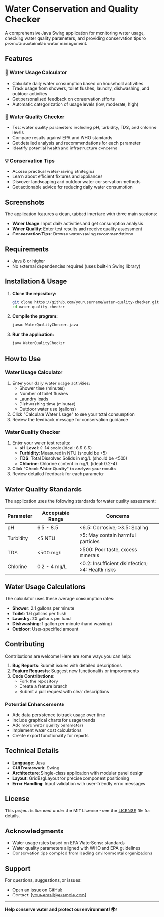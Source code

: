 # Water Conservation and Quality Checker

A comprehensive Java Swing application for monitoring water usage, checking water quality parameters, and providing conservation tips to promote sustainable water management.

## Features

### 🚰 Water Usage Calculator
- Calculate daily water consumption based on household activities
- Track usage from showers, toilet flushes, laundry, dishwashing, and outdoor activities
- Get personalized feedback on conservation efforts
- Automatic categorization of usage levels (low, moderate, high)

### 🧪 Water Quality Checker
- Test water quality parameters including pH, turbidity, TDS, and chlorine levels
- Compare results against EPA and WHO standards
- Get detailed analysis and recommendations for each parameter
- Identify potential health and infrastructure concerns

### 💡 Conservation Tips
- Access practical water-saving strategies
- Learn about efficient fixtures and appliances
- Discover landscaping and outdoor water conservation methods
- Get actionable advice for reducing daily water consumption

## Screenshots

The application features a clean, tabbed interface with three main sections:
- **Water Usage**: Input daily activities and get consumption analysis
- **Water Quality**: Enter test results and receive quality assessment
- **Conservation Tips**: Browse water-saving recommendations

## Requirements

- Java 8 or higher
- No external dependencies required (uses built-in Swing library)

## Installation & Usage

1. **Clone the repository:**
   ```bash
   git clone https://github.com/yourusername/water-quality-checker.git
   cd water-quality-checker
   ```

2. **Compile the program:**
   ```bash
   javac WaterQualityChecker.java
   ```

3. **Run the application:**
   ```bash
   java WaterQualityChecker
   ```

## How to Use

### Water Usage Calculator
1. Enter your daily water usage activities:
   - Shower time (minutes)
   - Number of toilet flushes
   - Laundry loads
   - Dishwashing time (minutes)
   - Outdoor water use (gallons)
2. Click "Calculate Water Usage" to see your total consumption
3. Review the feedback message for conservation guidance

### Water Quality Checker
1. Enter your water test results:
   - **pH Level**: 0-14 scale (ideal: 6.5-8.5)
   - **Turbidity**: Measured in NTU (should be <5)
   - **TDS**: Total Dissolved Solids in mg/L (should be <500)
   - **Chlorine**: Chlorine content in mg/L (ideal: 0.2-4)
2. Click "Check Water Quality" to analyze your results
3. Review detailed feedback for each parameter

## Water Quality Standards

The application uses the following standards for water quality assessment:

| Parameter | Acceptable Range | Concerns |
|-----------|------------------|----------|
| pH | 6.5 - 8.5 | <6.5: Corrosive; >8.5: Scaling |
| Turbidity | <5 NTU | >5: May contain harmful particles |
| TDS | <500 mg/L | >500: Poor taste, excess minerals |
| Chlorine | 0.2 - 4 mg/L | <0.2: Insufficient disinfection; >4: Health risks |

## Water Usage Calculations

The calculator uses these average consumption rates:
- **Shower**: 2.1 gallons per minute
- **Toilet**: 1.6 gallons per flush
- **Laundry**: 25 gallons per load
- **Dishwashing**: 1 gallon per minute (hand washing)
- **Outdoor**: User-specified amount

## Contributing

Contributions are welcome! Here are some ways you can help:

1. **Bug Reports**: Submit issues with detailed descriptions
2. **Feature Requests**: Suggest new functionality or improvements
3. **Code Contributions**: 
   - Fork the repository
   - Create a feature branch
   - Submit a pull request with clear descriptions

### Potential Enhancements
- Add data persistence to track usage over time
- Include graphical charts for usage trends
- Add more water quality parameters
- Implement water cost calculations
- Create export functionality for reports

## Technical Details

- **Language**: Java
- **GUI Framework**: Swing
- **Architecture**: Single-class application with modular panel design
- **Layout**: GridBagLayout for precise component positioning
- **Error Handling**: Input validation with user-friendly error messages

## License

This project is licensed under the MIT License - see the [LICENSE](LICENSE) file for details.

## Acknowledgments

- Water usage rates based on EPA WaterSense standards
- Water quality parameters aligned with WHO and EPA guidelines
- Conservation tips compiled from leading environmental organizations

## Support

For questions, suggestions, or issues:
- Open an issue on GitHub
- Contact: [your-email@example.com]

---

**Help conserve water and protect our environment! 🌍💧**
